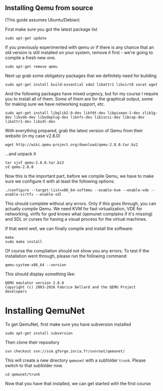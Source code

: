 ## Installing Qemu from source

(This guide assumes Ubuntu/Debian)

First make sure you got the latest package list

    sudo apt-get update

If you previously experimented with qemu or if there is any chance that an old version is still installed on your system, remove it first - we're going to compile a fresh new one.

    sudo apt-get remove qemu

Next up grab some obligatory packages that we definitely need for building

    sudo apt-get install build-essential vde2 libattr1 libvirt0 socat wget

And the following packages have mixed urgency, but for my course I require you to install all of them. Some of them are for the graphical output, some for making sure we have networking support, etc.

    sudo apt-get install libglib2.0-dev libfdt-dev libpixman-1-dev zlib1g-dev libvde-dev libvdeplug-dev libnfs-dev libiscsi-dev libcap-dev libattr1-dev libsdl-dev

With everything prepared, grab the latest version of Qemu from their website (in my case v2.8.0)

    wget http://wiki.qemu-project.org/download/qemu-2.8.0.tar.bz2

...and unpack it

    tar xjvf qemu-2.8.0.tar.bz2
    cd qemu-2.8.0

Now this is the important part, before we compile Qemu, we have to make sure we configure it with at least the following options:

    ./configure --target-list=x86_64-softmmu --enable-kvm --enable-vde --enable-virtfs --enable-sdl

This should complete without any errors. Only if this goes through, you can actually compile Qemu. We need KVM for fast virtualization, VDE for networking, virtfs for god knows what (qemunet complains if it's missing) and SDL or curses for having a visual process for the virtual machines.

If that went well, we can finally compile and install the software:

    make
    sudo make install

Of course the compilation should not show you any errors. To test if the installation went through, please run the following command:

    qemu-system-x86_64 --version

This should display something like:

    QEMU emulator version 2.8.0
    Copyright (c) 2003-2016 Fabrice Bellard and the QEMU Project developers

# Installing QemuNet

To get QemuNet, first make sure you have subversion installed

    sudo apt-get install subversion

Then clone their repository

    svn checkout svn://scm.gforge.inria.fr/svnroot/qemunet/

This will create a new directory `qemunet` with a subfolder `trunk`. Please switch to that subfolder now.

    cd qemunet/trunk

Now that you have that installed, we can get started with the first course
